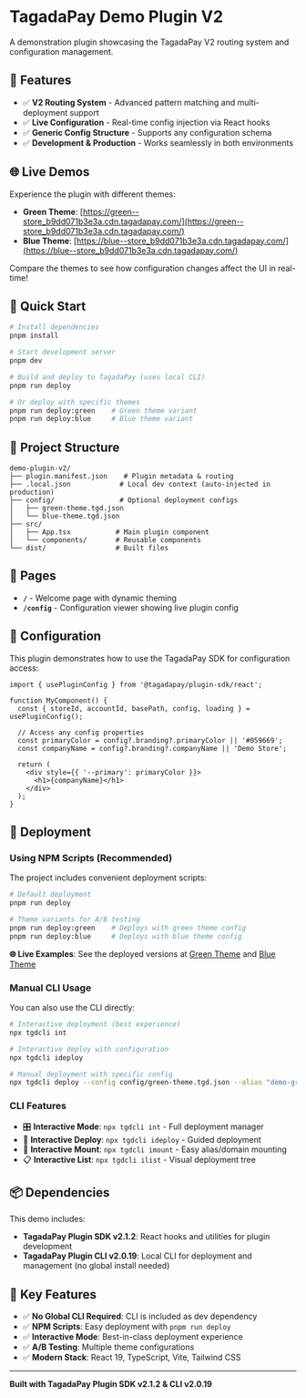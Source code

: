 # TagadaPay Demo Plugin V2

A demonstration plugin showcasing the TagadaPay V2 routing system and configuration management.

## 🎯 Features

- ✅ **V2 Routing System** - Advanced pattern matching and multi-deployment support
- ✅ **Live Configuration** - Real-time config injection via React hooks
- ✅ **Generic Config Structure** - Supports any configuration schema
- ✅ **Development & Production** - Works seamlessly in both environments

## 🌐 Live Demos

Experience the plugin with different themes:
- **Green Theme**: [https://green--store_b9dd071b3e3a.cdn.tagadapay.com/](https://green--store_b9dd071b3e3a.cdn.tagadapay.com/)
- **Blue Theme**: [https://blue--store_b9dd071b3e3a.cdn.tagadapay.com/](https://blue--store_b9dd071b3e3a.cdn.tagadapay.com/)

Compare the themes to see how configuration changes affect the UI in real-time!

## 🚀 Quick Start

```bash
# Install dependencies
pnpm install

# Start development server
pnpm dev

# Build and deploy to TagadaPay (uses local CLI)
pnpm run deploy

# Or deploy with specific themes
pnpm run deploy:green    # Green theme variant
pnpm run deploy:blue     # Blue theme variant
```

## 📁 Project Structure

```
demo-plugin-v2/
├── plugin.manifest.json    # Plugin metadata & routing
├── .local.json            # Local dev context (auto-injected in production)
├── config/                # Optional deployment configs
│   ├── green-theme.tgd.json
│   └── blue-theme.tgd.json
├── src/
│   ├── App.tsx           # Main plugin component
│   └── components/       # Reusable components
└── dist/                 # Built files
```

## 🎨 Pages

- **`/`** - Welcome page with dynamic theming
- **`/config`** - Configuration viewer showing live plugin config

## 🔧 Configuration

This plugin demonstrates how to use the TagadaPay SDK for configuration access:

```tsx
import { usePluginConfig } from '@tagadapay/plugin-sdk/react';

function MyComponent() {
  const { storeId, accountId, basePath, config, loading } = usePluginConfig();
  
  // Access any config properties
  const primaryColor = config?.branding?.primaryColor || '#059669';
  const companyName = config?.branding?.companyName || 'Demo Store';
  
  return (
    <div style={{ '--primary': primaryColor }}>
      <h1>{companyName}</h1>
    </div>
  );
}
```

## 🚀 Deployment

### Using NPM Scripts (Recommended)

The project includes convenient deployment scripts:

```bash
# Default deployment
pnpm run deploy

# Theme variants for A/B testing
pnpm run deploy:green    # Deploys with green theme config
pnpm run deploy:blue     # Deploys with blue theme config
```

**🌐 Live Examples**: See the deployed versions at [Green Theme](https://green--store_b9dd071b3e3a.cdn.tagadapay.com/) and [Blue Theme](https://blue--store_b9dd071b3e3a.cdn.tagadapay.com/)

### Manual CLI Usage

You can also use the CLI directly:

```bash
# Interactive deployment (best experience)
npx tgdcli int

# Interactive deploy with configuration
npx tgdcli ideploy

# Manual deployment with specific config
npx tgdcli deploy --config config/green-theme.tgd.json --alias "demo-green"
```

### CLI Features

- 🎛️ **Interactive Mode**: `npx tgdcli int` - Full deployment manager
- 🚀 **Interactive Deploy**: `npx tgdcli ideploy` - Guided deployment
- 🎯 **Interactive Mount**: `npx tgdcli imount` - Easy alias/domain mounting
- 📋 **Interactive List**: `npx tgdcli ilist` - Visual deployment tree

## 📦 Dependencies

This demo includes:
- **TagadaPay Plugin SDK v2.1.2**: React hooks and utilities for plugin development
- **TagadaPay Plugin CLI v2.0.19**: Local CLI for deployment and management (no global install needed)

## 🎯 Key Features

- ✅ **No Global CLI Required**: CLI is included as dev dependency
- ✅ **NPM Scripts**: Easy deployment with `pnpm run deploy`
- ✅ **Interactive Mode**: Best-in-class deployment experience
- ✅ **A/B Testing**: Multiple theme configurations
- ✅ **Modern Stack**: React 19, TypeScript, Vite, Tailwind CSS

---

**Built with TagadaPay Plugin SDK v2.1.2 & CLI v2.0.19**